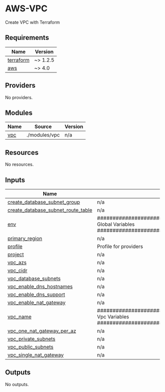 # AWS-VPC
Create VPC with Terraform

<!-- BEGIN_TF_DOCS -->
## Requirements

| Name | Version |
|------|---------|
| <a name="requirement_terraform"></a> [terraform](#requirement\_terraform) | ~> 1.2.5 |
| <a name="requirement_aws"></a> [aws](#requirement\_aws) | ~> 4.0 |

## Providers

No providers.

## Modules

| Name | Source | Version |
|------|--------|---------|
| <a name="module_vpc"></a> [vpc](#module\_vpc) | ./modules/vpc | n/a |

## Resources

No resources.

## Inputs

| Name | Description | Type | Default | Required |
|------|-------------|------|---------|:--------:|
| <a name="input_create_database_subnet_group"></a> [create\_database\_subnet\_group](#input\_create\_database\_subnet\_group) | n/a | `any` | n/a | yes |
| <a name="input_create_database_subnet_route_table"></a> [create\_database\_subnet\_route\_table](#input\_create\_database\_subnet\_route\_table) | n/a | `any` | n/a | yes |
| <a name="input_env"></a> [env](#input\_env) | ############################################################### Global Variables ############################################################### | `any` | n/a | yes |
| <a name="input_primary_region"></a> [primary\_region](#input\_primary\_region) | n/a | `any` | n/a | yes |
| <a name="input_profile"></a> [profile](#input\_profile) | Profile for providers | `string` | `"CloudGuru"` | no |
| <a name="input_project"></a> [project](#input\_project) | n/a | `any` | n/a | yes |
| <a name="input_vpc_azs"></a> [vpc\_azs](#input\_vpc\_azs) | n/a | `any` | n/a | yes |
| <a name="input_vpc_cidr"></a> [vpc\_cidr](#input\_vpc\_cidr) | n/a | `any` | n/a | yes |
| <a name="input_vpc_database_subnets"></a> [vpc\_database\_subnets](#input\_vpc\_database\_subnets) | n/a | `any` | n/a | yes |
| <a name="input_vpc_enable_dns_hostnames"></a> [vpc\_enable\_dns\_hostnames](#input\_vpc\_enable\_dns\_hostnames) | n/a | `any` | n/a | yes |
| <a name="input_vpc_enable_dns_support"></a> [vpc\_enable\_dns\_support](#input\_vpc\_enable\_dns\_support) | n/a | `any` | n/a | yes |
| <a name="input_vpc_enable_nat_gateway"></a> [vpc\_enable\_nat\_gateway](#input\_vpc\_enable\_nat\_gateway) | n/a | `any` | n/a | yes |
| <a name="input_vpc_name"></a> [vpc\_name](#input\_vpc\_name) | ################################################################ Vpc Variables ################################################################ | `any` | n/a | yes |
| <a name="input_vpc_one_nat_gateway_per_az"></a> [vpc\_one\_nat\_gateway\_per\_az](#input\_vpc\_one\_nat\_gateway\_per\_az) | n/a | `any` | n/a | yes |
| <a name="input_vpc_private_subnets"></a> [vpc\_private\_subnets](#input\_vpc\_private\_subnets) | n/a | `any` | n/a | yes |
| <a name="input_vpc_public_subnets"></a> [vpc\_public\_subnets](#input\_vpc\_public\_subnets) | n/a | `any` | n/a | yes |
| <a name="input_vpc_single_nat_gateway"></a> [vpc\_single\_nat\_gateway](#input\_vpc\_single\_nat\_gateway) | n/a | `any` | n/a | yes |

## Outputs

No outputs.
<!-- END_TF_DOCS -->